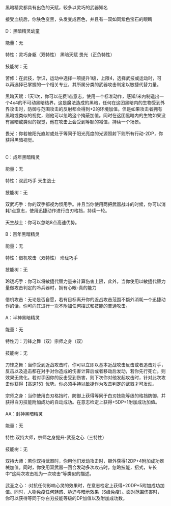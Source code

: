 <title>黑暗精灵</title>
<meta name="GENERATOR" content="WinCHM">
<meta http-equiv="Content-Type" content="text/html; charset=gb2312">
<br>黑暗精灵都具有出色的天赋，较多以灵巧的武器知名
<br>
<br>接受血统后，你肤色变黑，头发变成百色，并且有一双如同紫色宝石的眼睛
<br>
<br>D：黑暗精灵幼童   
<br>
<br>能量：无
<br>
<br>特性：灵巧身躯（双特性） 黑暗天赋 畏光（正负特性）
<br>
<br>技能树：无
<br>
<br>苦修：在武技，学识，运动中选择一项提升1级，上限4，选择武技或运动时，可以再选择已掌握的一个相关专业，其所属分类的武器攻击判定以敏捷代替力量。
<br>
<br>黑暗天赋：1天1次，你可以花费1点意志，使用一个标准动作，感知/米内制造出一个4x4的不可动黑暗结界，这是魔法造成的黑暗，任何在这团黑暗内的生物受到外界攻击时，防御与范围攻击的反射都会得到+2的环境加值。但是如果攻击者拥有黑暗或类似的视觉，则他可以忽略这个掩蔽加值。同时在这团黑暗内的生物如果没有黑暗或类似的视觉，他在攻击上会受到等额的减值，持续一个场景。
<br>
<br>畏光：你若被阳光直射或处于等同于阳光亮度的光源照射下则所有行动-2DP，你获得黑暗视觉。
<br> 
<br>
<br>C：成年黑暗精灵    
<br>
<br>能量：无
<br>
<br>特性：双武巧手 天生战士 
<br>
<br>技能树：无
<br>
<br>双武巧手：你的双手都视为惯用手。并且当你使用两把武器战斗的时候，你可以消耗1点意志，使用迅捷动作进行白刃格挡，持续一轮。
<br>
<br>天生战士：你可以忽略8点高速优势。
<br>
<br>B：百年黑暗精灵    
<br>
<br>能量：无
<br>
<br>特性：借机攻击（双特性） 玲珑巧手
<br>
<br>技能树：无
<br>
<br>玲珑巧手：你可以将敏捷代替力量来计算伤害上限，此外，当你使用以敏捷代替力量做攻击判定的冷兵器时，拥有心眼-真的能力
<br>
<br>借机攻击：无论是否自愿，若有目标离开你的近战攻击范围不额外消耗一个迅捷动作的话，你可向其进行一次不附加任何招式和技能的普通攻击。
<br>
<br>A：半神黑暗精灵  
<br>
<br>能量：无
<br>
<br>特性刀：刀锋之舞（双）宗师之身（双）  
<br>
<br>技能树：无
<br>
<br>刀锋之舞：当你受到近战攻击时，你可以立即以基本近战攻击反击或者追击对手，反击以及追击都在对手对你造成的伤害计算后或者移动后发动，若你先行死亡。则效果无效化。若对手因你的反击受到伤害，则下次你对他发起攻击时，针对此次攻击你获得【高速15】优势。你必须手持以敏捷作为攻击判定的武器才可发动。
<br>
<br>宗师之身：当你使用白刃格挡时，防御上获得等同于白刃技能等级的格挡防御，并获得白刃技能附加成功的自动成功。在意志检定上获得+5DP+1附加成功加值。
<br>
<br>AA：封神黑暗精灵
<br>
<br>能量：无
<br>
<br>特性:双持大师，宗师之身提升-武圣之心（三特性）  
<br>
<br>技能树：无
<br>
<br>双持大师：若你双持武器时，你用他们发动攻击时，额外获得12DP+4附加成功器械加值。同时，你使用双武器一回合发动多次攻击时，忽略技能，招式，专长中“这两次攻击视为一次攻击”等类似的描述。
<br>
<br>武圣之心：:对抗任何影响心灵的效果时，在意志检定上获得+20DP+5附加成功加值。同时，人物免疫任何魅惑、胁迫与暗示效果（S级免疫）。面对范围伤害时，你可以获得等同于你白刃技能等级的DP加值以及附加成功数。
<br>
